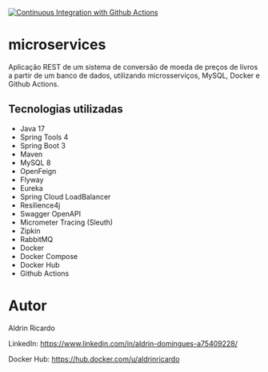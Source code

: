 [![Continuous Integration with Github Actions](https://github.com/AldrinRicardo/microservices/actions/workflows/docker-publish.yml/badge.svg)](https://github.com/AldrinRicardo/microservices/actions/workflows/docker-publish.yml)

# microservices
Aplicação REST de um sistema de conversão de moeda de preços de livros a partir de um banco de dados, utilizando microsserviços, MySQL, Docker e Github Actions.

## Tecnologias utilizadas
- Java 17
- Spring Tools 4
- Spring Boot 3
- Maven
- MySQL 8
- OpenFeign
- Flyway
- Eureka
- Spring Cloud LoadBalancer
- Resilience4j
- Swagger OpenAPI
- Micrometer Tracing (Sleuth)
- Zipkin
- RabbitMQ
- Docker
- Docker Compose
- Docker Hub
- Github Actions

# Autor
Aldrin Ricardo

LinkedIn: https://www.linkedin.com/in/aldrin-domingues-a75409228/

Docker Hub: https://hub.docker.com/u/aldrinricardo
